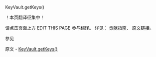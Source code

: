 KeyVault.getKeys()

 ！本页翻译征集中！

请点击页面上方 EDIT THIS PAGE 参与翻译。
详见：
[贡献指南]( https://github.com/JinMuInfo/MongoDB-Manual-zh/blob/master/CONTRIBUTING.md )、
[原文链接](  https://docs.mongodb.com/manual/reference/method/KeyVault.getKeys/  )。

 参见

原文 - [KeyVault.getKeys()]( https://docs.mongodb.com/manual/reference/method/KeyVault.getKeys/ )

